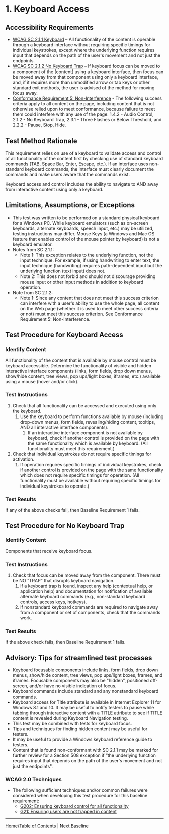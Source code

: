 # 1. Keyboard Access

Accessibility Requirements
--------------------------
-   [WCAG SC 2.1.1 Keyboard](https://www.w3.org/TR/UNDERSTANDING-WCAG20/keyboard-operation-keyboard-operable.html) – All functionality of the content is operable through a keyboard interface without requiring specific timings for individual keystrokes, except where the underlying function requires input that depends on the path of the user's movement and not just the endpoints.
-   [WCAG SC 2.1.2 No Keyboard Trap](https://www.w3.org/TR/UNDERSTANDING-WCAG20/keyboard-operation-trapping.html) – If keyboard focus can be moved to a component of the \[content\] using a keyboard interface, then focus can be moved away from that component using only a keyboard interface, and, if it requires more than unmodified arrow or tab keys or other standard exit methods, the user is advised of the method for moving focus away.
-   [Conformance Requirement 5: Non-Interference](https://www.w3.org/TR/WCAG20/#cc5) - The following success criteria apply to all content on the page, including content that is not otherwise relied upon to meet conformance, because failure to meet them could interfere with any use of the page: 1.4.2 - Audio Control, 2.1.2 - No Keyboard Trap, 2.3.1 - Three Flashes or Below Threshold, and 2.2.2 - Pause, Stop, Hide.

Test Method Rationale
---------------------
This requirement relies on use of a keyboard to validate access and control of all functionality of the content first by checking use of standard keyboard commands (TAB, Space Bar, Enter, Escape, etc.). If an interface uses non-standard keyboard commands, the interface must clearly document the commands and make users aware that the commands exist.

Keyboard access and control includes the ability to navigate to AND away from interactive content using only a keyboard.

Limitations, Assumptions, or Exceptions
---------------------------------------
-   This test was written to be performed on a standard physical keyboard for a Windows PC. While keyboard emulators (such as on-screen keyboards, alternate keyboards, speech input, etc.) may be utilized, testing instructions may differ. Mouse Keys (a Windows and Mac OS feature that enables control of the mouse pointer by keyboard) is not a keyboard emulator.
-   Notes from SC 2.1.1:
    -   Note 1: This exception relates to the underlying function, not the input technique. For example, if using handwriting to enter text, the input technique (handwriting) requires path-dependent input but the underlying function (text input) does not.
    -   Note 2: This does not forbid and should not discourage providing mouse input or other input methods in addition to keyboard operation.
-   Note from SC 2.1.2:
    -   Note 1: Since any content that does not meet this success criterion can interfere with a user's ability to use the whole page, all content on the Web page (whether it is used to meet other success criteria or not) must meet this success criterion. See Conformance Requirement 5: Non-Interference.

Test Procedure for Keyboard Access
------------------------------------
### Identify Content
All functionality of the content that is available by mouse control must be keyboard accessible. Determine the functionality of visible and hidden interactive interface components (links, form fields, drop down menus, show/hide content, tree views, pop ups/light boxes, iframes, etc.) available using a mouse (hover and/or click).

### Test Instructions
1.  Check that all functionality can be accessed and executed using only the keyboard.
    1.  Use the keyboard to perform functions available by mouse (including drop-down menus, form fields, revealing/hiding content, tooltips, AND all interactive interface components).
        1.  If an interactive interface component is not available by keyboard, check if another control is provided on the page with the same functionality which is available by keyboard. (All functionality must meet this requirement.)
2.  Check that individual keystrokes do not require specific timings for activation.
    1.  If operation requires specific timings of individual keystrokes, check if another control is provided on the page with the same functionality which does not require specific timings for operation. (All functionality must be available without requiring specific timings for individual keystrokes to operate.)

### Test Results
If any of the above checks fail, then Baseline Requirement 1 fails.

Test Procedure for No Keyboard Trap
--------------------------------------------
### Identify Content
Components that receive keyboard focus.

### Test Instructions
1.  Check that focus can be moved away from the component. There must be NO “TRAP” that disrupts keyboard navigation.
    1.  If a keyboard trap is found, inspect any help (contextual help, or application help) and documentation for notification of available alternate keyboard commands (e.g., non-standard keyboard controls, access keys, hotkeys).
    2.  If nonstandard keyboard commands are required to navigate away from a component or set of components, check that the commands work.

### Test Results
If the above check fails, then Baseline Requirement 1 fails.

Advisory: Tips for streamlined test processes
---------------------------------------------
-   Keyboard focusable components include links, form fields, drop down menus, show/hide content, tree views, pop ups/light boxes, frames, and iframes. Focusable components may also be "hidden", positioned off-screen, and/or have no visible indication of focus.
-   Keyboard commands include standard and any nonstandard keyboard commands.
-   Keyboard access for Title attribute is available in Internet Explorer 11 for Windows 8.1 and 10. It may be useful to notify testers to pause while tabbing through interactive content with a TITLE attribute to see if TITLE content is revealed during Keyboard Navigation testing.
-   This test may be combined with tests for keyboard focus.
-   Tips and techniques for finding hidden content may be useful for testers.
-   It may be useful to provide a Windows keyboard reference guide to testers.
-   Content that is found non-conformant with SC 2.1.1 may be marked for further review for a Section 508 exception if “the underlying function requires input that depends on the path of the user's movement and not just the endpoints".

### WCAG 2.0 Techniques
-   The following sufficient techniques and/or common failures were considered when developing this test procedure for this baseline requirement:
    -   [G202: Ensuring keyboard control for all functionality](http://www.w3.org/TR/WCAG20-TECHS/G202.html)
    -   [G21: Ensuring users are not trapped in content](http://www.w3.org/TR/WCAG20-TECHS/G21.html)

-------------------------------------------------
[Home/Table of Contents](index.md)    |    [Next Baseline](02FocusVisible.md)
